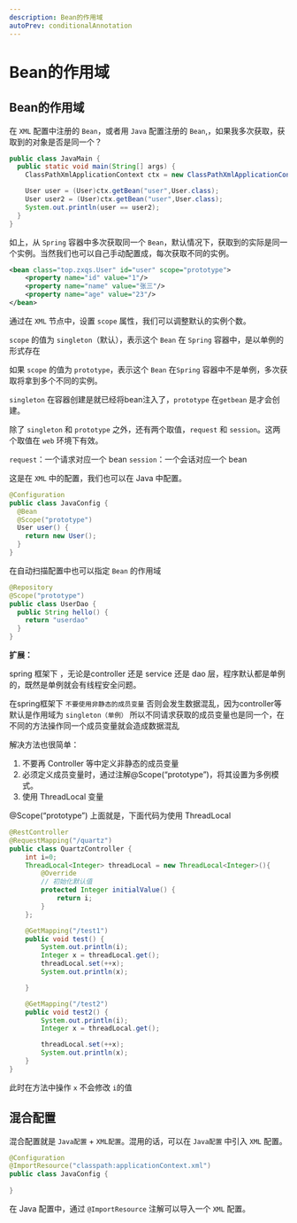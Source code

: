 ```yaml
---
description: Bean的作用域
autoPrev: conditionalAnnotation
---
```


# Bean的作用域

## Bean的作用域
在 `XML` 配置中注册的 `Bean`，或者用 `Java` 配置注册的 `Bean`,，如果我多次获取，获取到的对象是否是同一个？
```java
public class JavaMain {
  public static void main(String[] args) {
    ClassPathXmlApplicationContext ctx = new ClassPathXmlApplicationContext("applicationContext.xml");

    User user = (User)ctx.getBean("user",User.class);
    User user2 = (User)ctx.getBean("user",User.class);
    System.out.println(user == user2);
  }
}
```
如上，从 `Spring` 容器中多次获取同一个 `Bean`，默认情况下，获取到的实际是同一个实例。当然我们也可以自己手动配置成，每次获取不同的实例。

```xml
<bean class="top.zxqs.User" id="user" scope="prototype">
    <property name="id" value="1"/>
    <property name="name" value="张三"/>
    <property name="age" value="23"/>
</bean>
```

通过在 `XML` 节点中，设置 `scope` 属性，我们可以调整默认的实例个数。

`scope` 的值为 `singleton`（默认），表示这个 `Bean` 在 `Spring` 容器中，是以单例的形式存在

如果 `scope` 的值为 `prototype`，表示这个 `Bean` 在`Spring` 容器中不是单例，多次获取将拿到多个不同的实例。

`singleton` 在容器创建是就已经将bean注入了，`prototype` 在`getbean` 是才会创建。

除了 `singleton` 和 `prototype` 之外，还有两个取值，`request` 和 `session`。这两个取值在 `web` 环境下有效。

`request`：一个请求对应一个 bean
`session`：一个会话对应一个 bean

这是在 `XML` 中的配置，我们也可以在 Java 中配置。 

```java
@Configuration
public class JavaConfig {
  @Bean
  @Scope("prototype")
  User user() {
    return new User();   
  }
}
```

在自动扫描配置中也可以指定 `Bean` 的作用域
```java
@Repository
@Scope("prototype")
public class UserDao {
  public String hello() {
    return "userdao"
  }
}
```

**扩展：**

spring 框架下 ，无论是controller 还是 service 还是 dao 层，程序默认都是单例的，既然是单例就会有线程安全问题。

在spring框架下 `不要使用非静态的成员变量` 否则会发生数据混乱，因为controller等默认是作用域为 `singleton（单例）` 所以不同请求获取的成员变量也是同一个，在不同的方法操作同一个成员变量就会造成数据混乱

解决方法也很简单：
1. 不要再 Controller 等中定义非静态的成员变量
2. 必须定义成员变量时，通过注解@Scope(“prototype”)，将其设置为多例模式。
3. 使用 ThreadLocal 变量

@Scope(“prototype”) 上面就是，下面代码为使用 ThreadLocal

```java
@RestController
@RequestMapping("/quartz")
public class QuartzController {
    int i=0;
    ThreadLocal<Integer> threadLocal = new ThreadLocal<Integer>(){
        @Override
        // 初始化默认值
        protected Integer initialValue() {
            return i;
        }
    };

    @GetMapping("/test1")
    public void test() {
        System.out.println(i);
        Integer x = threadLocal.get();
        threadLocal.set(++x);
        System.out.println(x);

    }

    @GetMapping("/test2")
    public void test2() {
        System.out.println(i);
        Integer x = threadLocal.get();

        threadLocal.set(++x);
        System.out.println(x);
    }
}
```

此时在方法中操作 `x` 不会修改 `i`的值 

## 混合配置
混合配置就是 `Java配置` + `XML配置`。混用的话，可以在 `Java配置` 中引入 `XML` 配置。

```java
@Configuration
@ImportResource("classpath:applicationContext.xml")
public class JavaConfig {
 
}
```

在 Java 配置中，通过 `@ImportResource` 注解可以导入一个 `XML` 配置。